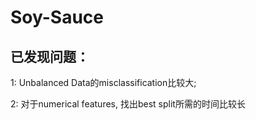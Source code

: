# Soy-Sauce

## 已发现问题：

1: Unbalanced Data的misclassification比较大; 

2: 对于numerical features, 找出best split所需的时间比较长
